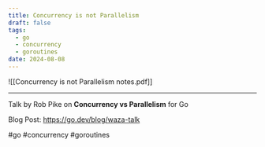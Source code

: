 ```yaml
---
title: Concurrency is not Parallelism
draft: false
tags:
  - go
  - concurrency
  - goroutines
date: 2024-08-08
---
```

![[Concurrency is not Parallelism notes.pdf]]

---
Talk by Rob Pike on **Concurrency vs Parallelism** for Go

Blog Post: https://go.dev/blog/waza-talk

#go #concurrency #goroutines
